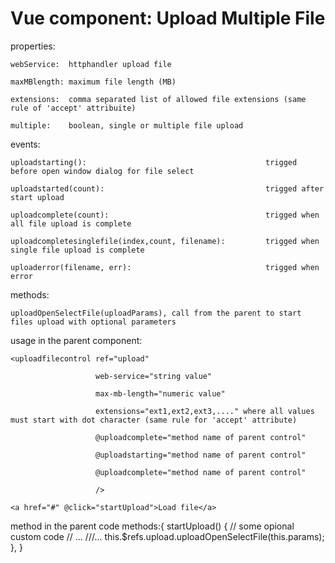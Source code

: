 # Vue component: Upload Multiple File

properties: 

    webService:  httphandler upload file
    
    maxMBlength: maximum file length (MB)
    
    extensions:  comma separated list of allowed file extensions (same rule of 'accept' attribuite)
    
    multiple:    boolean, single or multiple file upload
    
    
    
events:

    uploadstarting():                                        trigged before open window dialog for file select
    
    uploadstarted(count):                                    trigged after start upload
    
    uploadcomplete(count):                                   trigged when all file upload is complete
    
    uploadcompletesinglefile(index,count, filename):         trigged when single file upload is complete
    
    uploaderror(filename, err):                              trigged when error
    
    
methods:

    uploadOpenSelectFile(uploadParams), call from the parent to start files upload with optional parameters
    
    
usage in the parent component:

    <uploadfilecontrol ref="upload" 
    
                       web-service="string value" 
                       
                       max-mb-length="numeric value" 
                       
                       extensions="ext1,ext2,ext3,...." where all values must start with dot character (same rule for 'accept' attribute)
                       
                       @uploadcomplete="method name of parent control"
                       
                       @uploadstarting="method name of parent control"
                       
                       @uploadcomplete="method name of parent control"
                       
                       />
                       
    <a href="#" @click="startUpload">Load file</a>
    
method in the parent code
    methods:{
        startUpload() {
            // some opional custom code
            // ...
            ///...
            this.$refs.upload.uploadOpenSelectFile(this.params);
        },
    }

